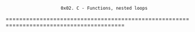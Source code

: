                          0x02. C - Functions, nested loops
=========================================================================================
